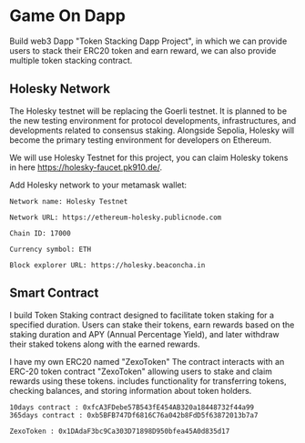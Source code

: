 # Game On Dapp

Build web3 Dapp "Token Stacking Dapp Project", in which we can provide users to stack their ERC20 token and earn reward, we can also provide multiple token stacking contract.

## Holesky Network
The Holesky testnet will be replacing the Goerli testnet. It is planned to be the new testing environment for protocol developments, infrastructures, and developments related to consensus staking. Alongside Sepolia, Holesky will become the primary testing environment for developers on Ethereum.

We will use Holesky Testnet for this project, you can claim Holesky tokens in here https://holesky-faucet.pk910.de/.

Add Holesky network to your metamask wallet:
```
Network name: Holesky Testnet

Network URL: https://ethereum-holesky.publicnode.com

Chain ID: 17000 

Currency symbol: ETH 

Block explorer URL: https://holesky.beaconcha.in
```


## Smart Contract
I build Token Staking contract designed to facilitate token staking for a specified duration. Users can stake their tokens, earn rewards based on the staking duration and APY (Annual Percentage Yield), and later withdraw their staked tokens along with the earned rewards.

I have my own ERC20 named "ZexoToken" The contract interacts with an ERC-20 token contract "ZexoToken" allowing users to stake and claim rewards using these tokens. includes functionality for transferring tokens, checking balances, and storing information about token holders.
```
10days contract : 0xfcA3FDebe57B543fE454AB320a18448732f44a99
365days contract : 0xb5BFB747Df6816C76a042b8FdD5f63872013b7a7

ZexoToken : 0x1DAdaF3bc9Ca303D71898D950bfea45A0d835d17
```

